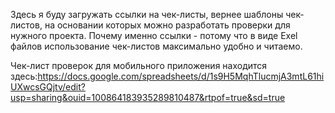   Здесь я буду загружать ссылки на чек-листы, вернее шаблоны чек-листов, на основании которых можно разработать проверки для нужного проекта. Почему именно ссылки - потому что в виде Exel файлов использование чек-листов максимально удобно и читаемо.

Чек-лист проверок для мобильного приложения находится здесь:https://docs.google.com/spreadsheets/d/1s9H5MqhTlucmjA3mtL61hiUXwcsGQjtv/edit?usp=sharing&ouid=100864183935289810487&rtpof=true&sd=true
